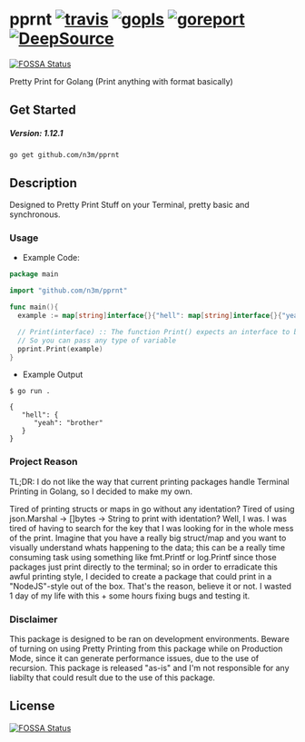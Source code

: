 # pprnt [![travis](https://travis-ci.com/n3m/pprnt.svg?branch=master)](https://travis-ci.com/github/n3m/pprnt) [![gopls](https://pkg.go.dev/badge/github.com/n3m/pprnt)](https://pkg.go.dev/github.com/n3m/pprnt) [![goreport](https://goreportcard.com/badge/github.com/n3m/pprnt)](https://goreportcard.com/report/github.com/n3m/pprnt) [![DeepSource](https://deepsource.io/gh/n3m/pprnt.svg/?label=active+issues&show_trend=true&token=gVR2BcDE_9N2GxrutCr1T202)](https://deepsource.io/gh/n3m/pprnt/?ref=repository-badge)
[![FOSSA Status](https://app.fossa.com/api/projects/git%2Bgithub.com%2Fn3m%2Fpprnt.svg?type=shield)](https://app.fossa.com/projects/git%2Bgithub.com%2Fn3m%2Fpprnt?ref=badge_shield)

Pretty Print for Golang (Print anything with format basically)

## Get Started

##### Version: 1.12.1

`go get github.com/n3m/pprnt`

## Description

Designed to Pretty Print Stuff on your Terminal, pretty basic and synchronous.

### Usage

- Example Code:

```go
package main

import "github.com/n3m/pprnt"

func main(){
  example := map[string]interface{}{"hell": map[string]interface{}{"yeah":"brother"}}

  // Print(interface) :: The function Print() expects an interface to be passed as parameters
  // So you can pass any type of variable
  pprint.Print(example)
}
```

- Example Output

```
$ go run .

{
   "hell": {
      "yeah": "brother"
   }
}
```

### Project Reason

TL;DR: I do not like the way that current printing packages handle Terminal Printing in Golang, so I decided to make my own.

Tired of printing structs or maps in go without any identation? Tired of using json.Marshal -> []bytes -> String to print with identation?
Well, I was. I was tired of having to search for the key that I was looking for in the whole mess of the print.
Imagine that you have a really big struct/map and you want to visually understand whats happening to the data; this can be a really time consuming task using something like fmt.Printf or log.Printf since those packages just print directly to the terminal; so in order to erradicate this awful printing style, I decided to create a package that could print in a "NodeJS"-style out of the box. That's the reason, believe it or not. I wasted 1 day of my life with this + some hours fixing bugs and testing it.

### Disclaimer

This package is designed to be ran on development environments. Beware of turning on using Pretty Printing from this package while on Production Mode, since it can generate performance issues, due to the use of recursion.
This package is released "as-is" and I'm not responsible for any liabilty that could result due to the use of this package.


## License
[![FOSSA Status](https://app.fossa.com/api/projects/git%2Bgithub.com%2Fn3m%2Fpprnt.svg?type=large)](https://app.fossa.com/projects/git%2Bgithub.com%2Fn3m%2Fpprnt?ref=badge_large)